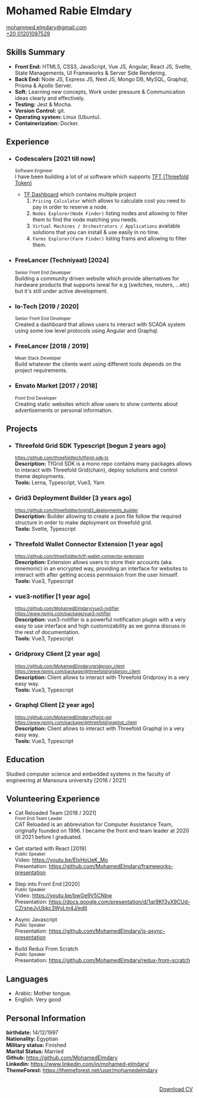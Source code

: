 # Mohamed Rabie Elmdary

<a href="mailto:mohammed.elmdary@gmail.com" target="_blank">mohammed.elmdary@gmail.com</a><br />
<a href="tel:01201097529" target="_blank">+20 01201097529</a>

## Skills Summary

- <strong>Front End:</strong> HTML5, CSS3, JavaScript, Vue JS, Angular, React JS, Svelte, State Managements, UI Frameworks & Server Side Rendering.
- <strong>Back End:</strong> Node JS, Express JS, Nest JS, Mongo DB, MySQL, Graphql, Prisma & Apollo Server.
- <strong>Soft:</strong> Learning new concepts, Work under pressure & Communication ideas clearly and effectively.
- <strong>Testing:</strong> Jest & Mocha.
- <strong>Version Control:</strong> git.
- <strong>Operating system:</strong> Linux (Ubuntu).
- <strong>Containerization:</strong> Docker.

## Experience

- ### Codescalers [2021 till now]

  <sup>Software Engineer</sup>  
  I have been building a lot of ui software which supports <a href="https://coinmarketcap.com/currencies/threefold/" target="_blank">TFT (Threefold Token)</a>

  - <a href="https://dashboard.dev.grid.tf/" target="_blank">TF Dashboard</a> which contains multiple project
    1. `Pricing Calculator` which allows to calculate cost you need to pay in order to reserve a node.
    2. `Nodes Explorer(Node Finder)` listing nodes and allowing to filter them to find the node matching you needs.
    3. `Virtual Machines / Orchestrators / Applications` available solutions that you can install & use easily in no time.
    4. `Farms Explorer(Farm Finder)` listing frams and allowing to filter them.

- ### FreeLancer (Techniyaat) [2024]

  <sup>Senior Front End Developer</sup>  
  Building a community driven website which provide alternatives for hardware products that supports isreal for e.g (switches, routers, ...etc) but it's still under active development.

- ### Io-Tech [2019 / 2020]

  <sup>Senior Front End Developer</sup>  
   Created a dashboard that allows users to interact with SCADA system using some low level protocols using Angular and Graphql.

- ### FreeLancer [2018 / 2019]

  <sup>Mean Stack Developer</sup>  
  Build whatever the clients want using different tools depends on the project requirements.

- ### Envato Market [2017 / 2018]
  <sup>Front End Developer</sup>  
   Creating static websites which allow users to show contents about advertisements or personal information.

## Projects

- ### Threefold Grid SDK Typescript [begun 2 years ago]

  <sup><a href="https://github.com/threefoldtech/tfgrid-sdk-ts" target="_blank">
  https://github.com/threefoldtech/tfgrid-sdk-ts
  </a></sup>  
  <strong>Description: </strong>TfGrid SDK is a mono repo contains many packages allows to interact with Threefold Grid(chain), deploy solutions and control theme deployments.  
  <strong>Tools: </strong>Lerna, Typescript, Vue3, Yarn

- ### Grid3 Deployment Builder [3 years ago]

  <sup><a href="https://github.com/threefoldtech/grid3_deployments_builder" target="_blank">
  https://github.com/threefoldtech/grid3_deployments_builder
  </a></sup>  
  <strong>Description: </strong>Builder allowing to create a json file follow the required structure in order to make deployment on threefold grid.  
  <strong>Tools: </strong>Svelte, Typescript

- ### Threefold Wallet Connector Extension [1 year ago]

  <sup><a href="https://github.com/threefoldtech/tf-wallet-connector-extension" target="_blank">
  https://github.com/threefoldtech/tf-wallet-connector-extension
  </a></sup>  
  <strong>Description: </strong>Extension allows users to store their accounts (aka. mnemonic) in an encrypted way, providing an interface for websites to interact with after getting access permission from the user himself.  
  <strong>Tools: </strong>Vue3, Typescript

- ### vue3-notifier [1 year ago]

  <sup><a href="https://github.com/MohamedElmdary/vue3-notifier" target="_blank">
  https://github.com/MohamedElmdary/vue3-notifier
  </a></sup>  
  <sup><a href="https://www.npmjs.com/package/vue3-notifier" target="_blank">
  https://www.npmjs.com/package/vue3-notifier
  </a></sup>  
  <strong>Description: </strong>vue3-notifier is a powerful notification plugin with a very easy to use interface and high customizability as we gonna discuss in the rest of documentation.  
  <strong>Tools: </strong>Vue3, Typescript

- ### Gridproxy Client [2 year ago]

  <sup><a href="https://github.com/MohamedElmdary/gridproxy_client" target="_blank">
  https://github.com/MohamedElmdary/gridproxy_client
  </a></sup>  
  <sup><a href="https://www.npmjs.com/package/@threefold/gridproxy_client" target="_blank">
  https://www.npmjs.com/package/@threefold/gridproxy_client
  </a></sup>  
  <strong>Description: </strong>Client allows to interact with Threefold Gridproxy in a very easy way.  
  <strong>Tools: </strong>Vue3, Typescript

- ### Graphql Client [2 year ago]

  <sup><a href="https://github.com/MohamedElmdary/tfgrid-gql" target="_blank">
  https://github.com/MohamedElmdary/tfgrid-gql
  </a></sup>  
  <sup><a href="https://www.npmjs.com/package/@threefold/graphql_client" target="_blank">
  https://www.npmjs.com/package/@threefold/graphql_client
  </a></sup>  
  <strong>Description: </strong>Client allows to interact with Threefold Graphql in a very easy way.  
  <strong>Tools: </strong>Vue3, Typescript

## Education

Studied computer science and embedded systems in the faculty of engineering at Mansoura university [2016 / 2021]

## Volunteering Experience

- Cat Reloaded Team [2018 / 2021]  
  <sup>Front End Team Leader</sup>  
  CAT Reloaded is an abbreviation for Computer Assistance Team, originally founded on 1996. I became the front end team leader at 2020 till 2021 before I graduated.

- Get started with React [2019]  
  <sup>Public Speaker</sup>  
  Video: <a href="https://youtu.be/EIxHoUeK_Mo" target="_blank">
  https://youtu.be/EIxHoUeK_Mo
  </a>  
  Presentation: <a href="https://github.com/MohamedElmdary/frameworks-presentation" target="_blank">
  https://github.com/MohamedElmdary/frameworks-presentation
  </a>

- Step into Front End [2020]  
  <sup>Public Speaker</sup>  
  Video: <a href="https://youtu.be/bwGe9V5CNbw" target="_blank">
  https://youtu.be/bwGe9V5CNbw
  </a>  
  Presentation: <a href="https://docs.google.com/presentation/d/1qr9Kf3yX9CUd-CZrsneJvUbkc3WyLm4J/edit" target="_blank">
  https://docs.google.com/presentation/d/1qr9Kf3yX9CUd-CZrsneJvUbkc3WyLm4J/edit
  </a>

- Async Javascript  
  <sup>Public Speaker</sup>  
  Presentation: <a href="https://github.com/MohamedElmdary/js-async-presentation" target="_blank">
  https://github.com/MohamedElmdary/js-async-presentation
  </a>

- Build Redux From Scratch  
  <sup>Public Speaker</sup>  
  Presentation: <a href="https://github.com/MohamedElmdary/redux-from-scratch" target="_blank">
  https://github.com/MohamedElmdary/redux-from-scratch
  </a>

## Languages

- Arabic: Mother tongue.
- English: Very good

## Personal Information

<strong>birthdate: </strong>14/12/1997  
<strong>Nationality: </strong>Egyptian  
<strong>Military status: </strong>Finished  
<strong>Marital Status: </strong>Married  
<strong>Github: </strong><a href="https://github.com/MohamedElmdary" target="_blank">https://github.com/MohamedElmdary</a>  
<strong>Linkedin: </strong><a href="https://www.linkedin.com/in/mohamed-elmdary/" target="_blank">https://www.linkedin.com/in/mohamed-elmdary/</a>  
<strong>ThemeForest: </strong><a href="https://themeforest.net/user/mohamedelmdary" target="_blank">https://themeforest.net/user/mohamedelmdary</a>
<br />
<br />
<br />
<a style="float: right" href="https://raw.githubusercontent.com/MohamedElmdary/cv/master/cv.pdf" target="_blank" download>
Download CV
</a>
